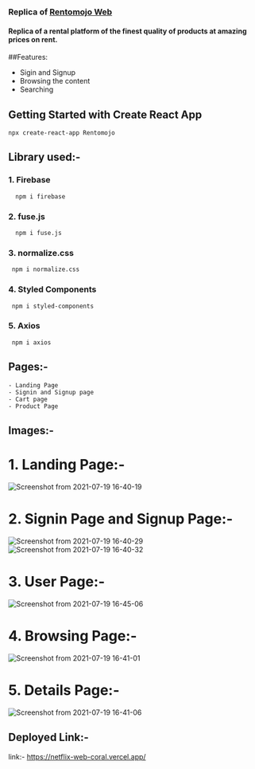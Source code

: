 ### Replica of [Rentomojo Web](https://www.rentomojo.com)

#### Replica of a rental platform of the finest quality of products at amazing prices on rent.

##Features:
  - Sigin and Signup
  - Browsing the content
  - Searching

## Getting Started with Create React App

    npx create-react-app Rentomojo


## Library used:- 

  ### 1. Firebase
  
   
      npm i firebase

  ### 2. fuse.js
  
      npm i fuse.js
   
  ### 3. normalize.css
  
     npm i normalize.css
     
 
  ### 4. Styled Components
  

     npm i styled-components

  ### 5. Axios
  
  
     npm i axios

## Pages:-
    - Landing Page
    - Signin and Signup page
    - Cart page
    - Product Page
## Images:-
  # 1. Landing Page:-
  ![Screenshot from 2021-07-19 16-40-19](https://user-images.githubusercontent.com/68987839/126152601-239f1746-77f1-4ebb-a9c7-564b8a8899fc.png)

  # 2. Signin Page and Signup Page:-
  ![Screenshot from 2021-07-19 16-40-29](https://user-images.githubusercontent.com/68987839/126152636-d79ab746-c096-498a-81f8-112893a1f72e.png)
  ![Screenshot from 2021-07-19 16-40-32](https://user-images.githubusercontent.com/68987839/126152647-ae9a8a16-4270-4bce-868b-13c7a649341f.png)

  # 3. User Page:-
  ![Screenshot from 2021-07-19 16-45-06](https://user-images.githubusercontent.com/68987839/126152694-1275bd95-3211-456f-863b-63fe64d8fd5d.png)

  # 4. Browsing Page:-
  ![Screenshot from 2021-07-19 16-41-01](https://user-images.githubusercontent.com/68987839/126152721-19d21a1d-66e8-4df1-a9de-10bd01aa04c4.png)

  # 5. Details Page:-
  ![Screenshot from 2021-07-19 16-41-06](https://user-images.githubusercontent.com/68987839/126152737-4cfa9b1d-3f75-4ba7-ac5b-fff7c8cfb450.png)

  

## Deployed Link:- 
  link:- https://netflix-web-coral.vercel.app/
